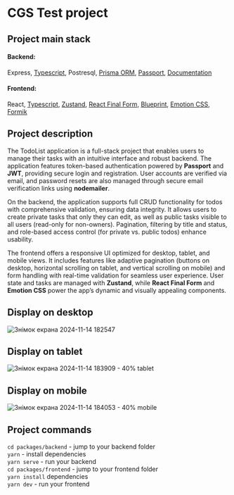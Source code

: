 # CGS Test project

## Project main stack

#### Backend:

Express, [Typescript](https://www.typescriptlang.org/docs/handbook/typescript-in-5-minutes.html), Postresql, [Prisma ORM](https://www.prisma.io/docs/orm/overview/introduction), [Passport](http://www.passportjs.org/), [Documentation](https://github.com/CodeGeneration-2020/code-generation-code-style/blob/main/docs/javascript.md#server-interactions-) </br>

#### Frontend:

React, [Typescript](https://www.typescriptlang.org/docs/handbook/typescript-in-5-minutes.html), [Zustand](https://docs.pmnd.rs/zustand/getting-started/introduction), [React Final Form](https://final-form.org/docs/react-final-form/getting-started), [Blueprint](https://blueprintjs.com/docs/#blueprint/getting-started), [Emotion CSS](https://emotion.sh/docs/introduction), [Formik](https://formik.org/docs/overview)

## Project description

The TodoList application is a full-stack project that enables users to manage their tasks with an intuitive interface and robust backend. The application features token-based authentication powered by **Passport** and **JWT**, providing secure login and registration. User accounts are verified via email, and password resets are also managed through secure email verification links using **nodemailer**.

On the backend, the application supports full CRUD functionality for todos with comprehensive validation, ensuring data integrity. It allows users to create private tasks that only they can edit, as well as public tasks visible to all users (read-only for non-owners). Pagination, filtering by title and status, and role-based access control (for private vs. public todos) enhance usability.

The frontend offers a responsive UI optimized for desktop, tablet, and mobile views. It includes features like adaptive pagination (buttons on desktop, horizontal scrolling on tablet, and vertical scrolling on mobile) and form handling with real-time validation for seamless user experience. User state and tasks are managed with **Zustand**, while **React Final Form** and **Emotion CSS** power the app’s dynamic and visually appealing components.

## Display on desktop

![Знімок екрана 2024-11-14 182547](https://github.com/user-attachments/assets/c13ff11b-e9c0-4532-a012-e047c4d7d02d)

## Display on tablet

  ![Знімок екрана 2024-11-14 183909 - 40% tablet](https://github.com/user-attachments/assets/f53f6d19-1151-48a7-88ac-251f94bb576a)


## Display on mobile

  ![Знімок екрана 2024-11-14 184053 - 40% mobile](https://github.com/user-attachments/assets/2d179b07-a14e-47f3-b3c1-d06182139983)


## Project commands

`cd packages/backend` - jump to your backend folder <br />
`yarn` - install dependencies <br />
`yarn serve` - run your backend <br />
`cd packages/frontend` - jump to your frontend folder <br />
`yarn install` dependencies <br />
`yarn dev` - run your frontend <br />
```

```
